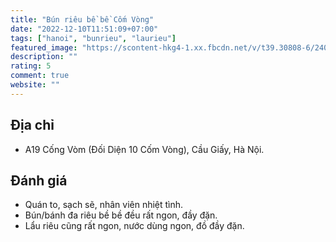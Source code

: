 ```yaml
---
title: "Bún riêu bề bề Cốm Vòng"
date: "2022-12-10T11:51:09+07:00"
tags: ["hanoi", "bunrieu", "laurieu"]
featured_image: "https://scontent-hkg4-1.xx.fbcdn.net/v/t39.30808-6/240130979_4331814550229448_4260290460369759363_n.jpg?_nc_cat=107&ccb=1-7&_nc_sid=8bfeb9&_nc_ohc=vsMSSlzuIVEAX8hUd0m&_nc_ht=scontent-hkg4-1.xx&oh=00_AfCOeh_kuzOWN_VpFBAQiSDvH9tTGMs3wq73M0gjOtucFA&oe=63999AD9"
description: ""
rating: 5
comment: true
website: ""
---
```


## Địa chỉ

- A19 Cống Vòm (Đối Diện 10 Cốm Vòng), Cầu Giấy, Hà Nội.

## Đánh giá

- Quán to, sạch sẽ, nhân viên nhiệt tình.
- Bún/bánh đa riêu bề bề đều rất ngon, đầy đặn.
- Lẩu riêu cũng rất ngon, nước dùng ngon, đồ đầy đặn.